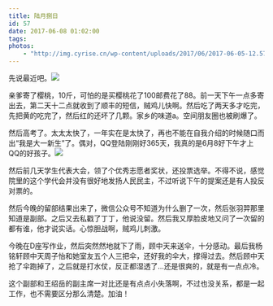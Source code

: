 ```yaml
---
title: 陆月捌日
id: 57
date: 2017-06-08 01:02:00
tags:
photos:
    - "http://img.cyrise.cn/wp-content/uploads/2017/06/2017-06-05-12.57.43-1.jpg"
---
```


先说最近吧。![](http://img.cyrise.cn/wp-content/uploads/2017/06/2017-06-05-12.57.43-1.jpg)

亲爹寄了樱桃，10斤，可怕的是买樱桃花了100邮费花了88。前一天下午一点多寄出去，第二天十二点就收到了顺丰的短信，贼鸡儿快啊。然后吃了两天多才吃完，先把黄的吃完了，然后红的还坏了几颗。家乡的味道a。空间朋友圈也被刷爆了。

然后高考了。太太太快了，一年实在是太快了，再也不能在自我介绍的时候随口而出“我是大一新生”了。偶对，QQ登陆刚刚好365天，我真的是6月8好下午才上QQ的好孩子。![](http://img.cyrise.cn/wp-content/uploads/2017/06/Screenshot_20170607-103028.png)

然后前几天学生代表大会，领了个优秀志愿者奖状，还投票选举。不得不说，感觉院里的这个学代会并没有很好地发扬人民民主，不过听说下午的提案还是有人投反对票的。

然后今晚的留部结果出来了，微信公众号不知道为什么删了一次，然后张羽羿那里知道是副部。之后又去私戳了丁丁，他说没留。然后我又厚脸皮地又问了一次留的都有谁，他才说实话。心惊胆战啊，贼鸡儿刺激。

今晚在D座写作业，然后突然然地就下了雨，顾中天来送伞，十分感动。最后我杨铭轩顾中天周子怡和她室友五个人三把伞，还好我的伞大，撑得过去。然后顾中天抢了伞跑掉了，之后就是打水仗，反正都湿透了...还是很爽的，就是有一点点冷。

这个副部和王绍岳的副主席一对比还是有点点小失落啊，不过也没关系，都是一起工作，也不需要区分那么清楚。加油！